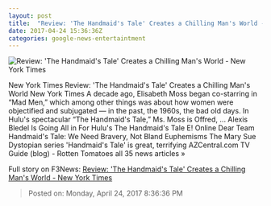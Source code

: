 ```yaml
---
layout: post
title:  "Review: 'The Handmaid's Tale' Creates a Chilling Man's World - New York Times"
date: 2017-04-24 15:36:36Z
categories: google-news-entertaintment
---
```


![Review: 'The Handmaid's Tale' Creates a Chilling Man's World - New York Times](https://static01.nyt.com/images/2017/04/25/arts/25handmaid1/26handmaid1-facebookJumbo.jpg)

New York Times Review: 'The Handmaid's Tale' Creates a Chilling Man's World New York Times A decade ago, Elisabeth Moss began co-starring in “Mad Men,” which among other things was about how women were objectified and subjugated — in the past, the 1960s, the bad old days. In Hulu's spectacular “The Handmaid's Tale,” Ms. Moss is Offred, ... Alexis Bledel Is Going All in For Hulu's The Handmaid's Tale E! Online Dear Team Handmaid's Tale: We Need Bravery, Not Bland Euphemisms The Mary Sue Dystopian series 'Handmaid's Tale' is great, terrifying AZCentral.com TV Guide (blog) - Rotten Tomatoes all 35 news articles »


Full story on F3News: [Review: 'The Handmaid's Tale' Creates a Chilling Man's World - New York Times](http://www.f3nws.com/n/Fh3rZB)

> Posted on: Monday, April 24, 2017 8:36:36 PM
